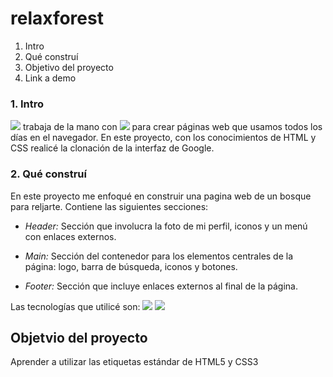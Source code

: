 # relaxforest
1. Intro
2. Qué construí
3. Objetivo del proyecto
4. Link a demo
### 1. Intro
<img src="https://img.shields.io/badge/HTML5-E34F26?style=for-the-badge&logo=html5&logoColor=white" /> trabaja de la mano con <img src="https://img.shields.io/badge/CSS3-1572B6?style=for-the-badge&logo=css3&logoColor=white" /> para crear páginas web que usamos todos los días en el navegador. En este proyecto, con los conocimientos de HTML y CSS realicé la clonación de la interfaz de Google.

### 2. Qué construí
En este proyecto me enfoqué en construir una pagina web de un bosque para reljarte.
Contiene las siguientes secciones:
- *Header:* Sección que involucra la foto de mi perfil, iconos y un menú con enlaces externos.

- *Main:* Sección del contenedor para los elementos centrales de la página: logo, barra de búsqueda, iconos y botones.

- *Footer:* Sección que incluye enlaces externos al final de la página.

Las tecnologías que utilicé son:
<img src="https://img.shields.io/badge/HTML5-E34F26?style=for-the-badge&logo=html5&logoColor=white" />
<img src="https://img.shields.io/badge/CSS3-1572B6?style=for-the-badge&logo=css3&logoColor=white" />

## Objetvio del proyecto
Aprender a utilizar las etiquetas estándar de HTML5 y CSS3

